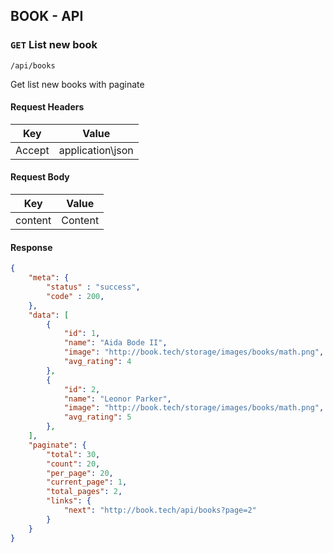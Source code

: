 ## BOOK - API

### `GET` List new book
```
/api/books
```
Get list new books with paginate

#### Request Headers
| Key | Value |
|---|---|
|Accept|application\json

#### Request Body
| Key | Value |
|---|---|
| content | Content |

#### Response
```json
{
    "meta": {
        "status" : "success",
        "code" : 200,
    },
    "data": [
        {
            "id": 1,
            "name": "Aida Bode II",
            "image": "http://book.tech/storage/images/books/math.png",
            "avg_rating": 4 
        },
        {
            "id": 2,
            "name": "Leonor Parker",
            "image": "http://book.tech/storage/images/books/math.png",
            "avg_rating": 5
        },
    ],
    "paginate": {
        "total": 30,
        "count": 20,
        "per_page": 20,
        "current_page": 1,
        "total_pages": 2,
        "links": {
            "next": "http://book.tech/api/books?page=2"
        }
    }
}
```
